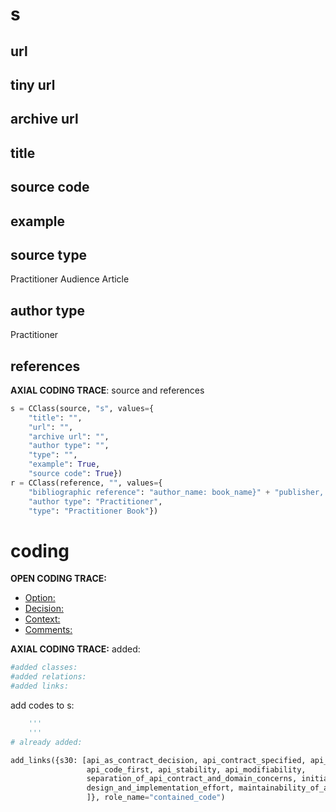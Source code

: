 # s 

## url

## tiny url

## archive url

## title

## source code

## example

## source type 
Practitioner Audience Article
## author type
Practitioner
## references

**AXIAL CODING TRACE**: source and references
``` python
s = CClass(source, "s", values={
    "title": "",
    "url": "",
    "archive url": "",
    "author type": "",
    "type": "",
    "example": True,
    "source code": True})
r = CClass(reference, "", values={
    "bibliographic reference": "author_name: book_name}" + "publisher, year",
    "author type": "Practitioner",
    "type": "Practitioner Book"})
``` 

# coding

**OPEN CODING TRACE:**
- <ins>Option: </ins>
- <ins>Decision: </ins>
- <ins>Context: </ins>
- <ins>Comments: </ins>

**AXIAL CODING TRACE:**
added:
``` python
#added classes: 
#added relations: 
#added links: 
``` 
add codes to s: 
``` python 
    '''
    '''
# already added: 
```
```python
add_links({s30: [api_as_contract_decision, api_contract_specified, api_contract_specified_first,
                 api_code_first, api_stability, api_modifiability,
                 separation_of_api_contract_and_domain_concerns, initial_effort_required,
                 design_and_implementation_effort, maintainability_of_api_and_consumers, api_understandability
                 ]}, role_name="contained_code")
```